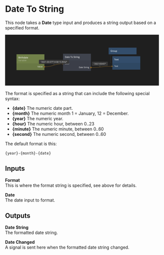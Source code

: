 # Date To String

This node takes a **Date** type input and produces a string output based on a specified format.

![](date-to-string.png ':class=img-size-l')

The format is specified as a string that can include the following special syntax:

* **{date}** The numeric date part.
* **{month}** The numeric month 1 = January, 12 = December.
* **{year}** The numeric year.
* **{hour}** The numeric hour, between 0..23
* **{minute}** The numeric minute, between 0..60
* **{second}** The numeric second, between 0..60

The default format is this:

```
{year}-{month}-{date}
```

## Inputs

**Format**  
This is where the format string is specified, see above for details.

**Date**  
The date input to format.

## Outputs

**Date String**  
The formatted date string.

**Date Changed**  
A signal is sent here when the formatted date string changed.

